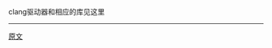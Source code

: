 
clang驱动器和相应的库见这里  

---------------------    
[原文](https://releases.llvm.org/11.0.0/tools/clang/docs/InternalsManual.html#introduction)

